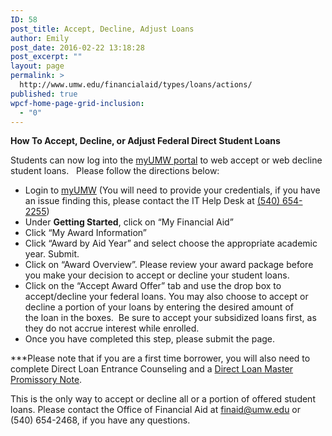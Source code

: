 ```yaml
---
ID: 58
post_title: Accept, Decline, Adjust Loans
author: Emily
post_date: 2016-02-22 13:18:28
post_excerpt: ""
layout: page
permalink: >
  http://www.umw.edu/financialaid/types/loans/actions/
published: true
wpcf-home-page-grid-inclusion:
  - "0"
---
```

<strong>How To Accept, Decline, or Adjust Federal Direct Student Loans</strong>

Students can now log into the <a href="https://orgsync.com/82489/chapter">myUMW portal</a> to web accept or web decline student loans.   Please follow the directions below:
<ul>
	<li>Login to <a href="https://orgsync.com/82489/chapter">myUMW</a> (You will need to provide your credentials, if you have an issue finding this, please contact the IT Help Desk at <a href="tel:%28540%29%20654-2255">(540) 654-2255</a>)</li>
	<li>Under <strong>Getting Started</strong>, click on “My Financial Aid”</li>
	<li>Click “My Award Information”</li>
	<li>Click “Award by Aid Year” and select choose the appropriate academic year. Submit.</li>
	<li>Click on “Award Overview”. Please review your award package before you make your decision to accept or decline your student loans.</li>
	<li>Click on the “Accept Award Offer” tab and use the drop box to accept/decline your federal loans. You may also choose to accept or decline a portion of your loans by entering the desired amount of the loan in the boxes.  Be sure to accept your subsidized loans first, as they do not accrue interest while enrolled.</li>
	<li>Once you have completed this step, please submit the page.</li>
</ul>
***Please note that if you are a first time borrower, you will also need to complete Direct Loan Entrance Counseling and a <a href="http://www.studentloans.gov">Direct Loan Master Promissory Note</a>.

This is the only way to accept or decline all or a portion of offered student loans. Please contact the Office of Financial Aid at <a href="mailto:finaid@umw.edu">finaid@umw.edu</a> or (540) 654-2468, if you have any questions.
